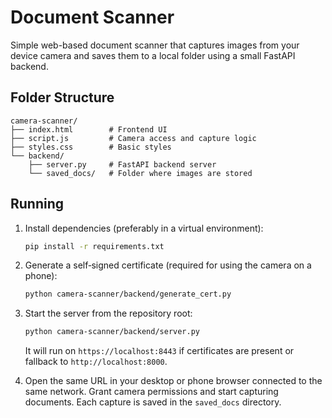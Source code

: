 # Document Scanner

Simple web-based document scanner that captures images from your device camera and saves them to a local folder using a small FastAPI backend.

## Folder Structure

```
camera-scanner/
├── index.html        # Frontend UI
├── script.js         # Camera access and capture logic
├── styles.css        # Basic styles
└── backend/
    ├── server.py     # FastAPI backend server
    └── saved_docs/   # Folder where images are stored
```

## Running

1. Install dependencies (preferably in a virtual environment):
   ```bash
   pip install -r requirements.txt
   ```

2. Generate a self‑signed certificate (required for using the camera on a phone):
   ```bash
   python camera-scanner/backend/generate_cert.py
   ```

3. Start the server from the repository root:
   ```bash
   python camera-scanner/backend/server.py
   ```
   It will run on `https://localhost:8443` if certificates are present or fallback to `http://localhost:8000`.

4. Open the same URL in your desktop or phone browser connected to the same network. Grant camera permissions and start capturing documents. Each capture is saved in the `saved_docs` directory.

